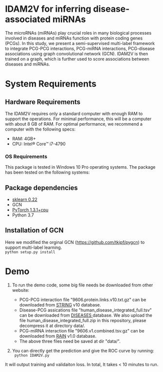 # IDAM2V for inferring disease-associated miRNAs
The microRNAs (miRNAs) play crucial roles in many biological processes involved in diseases and miRNAs function with protein coding genes (PCGs). In this study, we present a semi-supervised multi-label framework to integrate PCG-PCG interactions, PCG-miRNA interactions, PCG-disease associations using graph convolutional network (GCN). IDAM2V is then trained on a graph, which is further used to score associations between diseases and miRNAs.

# System Requirements

## Hardware Requirements

The IDAM2V requires only a standard computer with enough RAM to support the operations. For minimal performance, this will be a computer with about 8 GB of RAM. For optimal performance, we recommend a computer with the following specs:

  * RAM: 4GB+ 
  * CPU: Intel® Core™ i7-4790

### OS Requirements

This package is tested in  Windows 10 Pro operating systems. The package has been tested on the following systems:



## Package dependencies
  * <a href='https://github.com/scikit-learn/scikit-learn' target='_blank'>sklearn 0.22</a> <br>
  * GCN
  * <a href=https://pytorch.org/>PyTorch  1.3.1+cpu</a> <br>
  * Python 3.7

## Installation of GCN
Here we modified the orginal GCN (https://github.com/tkipf/pygcn) to support multi-label learning. <br> 
```python setup.py install```

# Demo
1. To run the demo code, some big file needs be downloaded from other website: <br>
   - PCG-PCG interaction file "9606.protein.links.v10.txt.gz" can be downloaded from <a href="https://string-db.org/">STRING</a> v10 database. <br>
   - Disease-PCG assications file "human_disease_integrated_full.tsv" can be downloaded from <a href="https://diseases.jensenlab.org/Downloads">DISEASES </a> database. We also upload the file human_disease_integrated_full.zip in this repository, please decompress it at directory data/.  <br>
   - PCG-miRNA interaction file "9606.v1.combined.tsv.gz" can be downloaded from <a href="https://rth.dk/resources/rain/">RAIN</a> v1.0 database. <br>
   - The above three files need be saved at dir "data/". <br> 

2. You can directly  get the prediction and give the ROC curve by running: <br>
``` python IDAM2V.py``` <br>

It will output training and validaiton loss. In total, It takes < 10 minutes to run.
